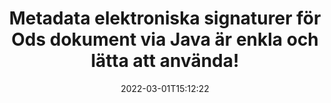 ---
############################# Static ############################
layout: "auto-gen-signature"
date: 2022-03-01T15:12:22
draft: false
operation: Sign
signaturetype: Metadata
fileformat: Ods
productName: Java
lang: sv
productCode: java
otherformats: pdf doc docx docm dot dotm dotx odt ott rtf xls xlsx xlsm xlsb csv ods ots xltx xltm ppt pptx pps ppsx odp otp potx potm pptm ppsm png jpg bmp gif tiff svg webp wmf
breadcrumb: Put Metadata signature on Ods for Java

############################# Head ############################
head_title: "Bifoga metadata elektroniska signaturer till Ods dokument via Java"
head_description: "Använd metadata som dolda elektroniska signaturer i dina Ods-dokument med ett par rader med Java-kod. Använd GroupDocs Document Signature API för att e-signera dina affärsdokument och filer med metadatainformation."

############################# Header ############################
title: "Metadata elektroniska signaturer för Ods dokument via Java är enkla och lätta att använda!"
description: "esignera dina Ods dokument och kontrakt med dolda metadataposter. Generera metadata för PDF-filer, MS Word-dokument, MS Excel-arbetsböcker, MS PowerPoint-presentationer och olika bildformat utan problem och extra kodning."
bg_image: "https://cms.admin.containerize.com/templates/aspose/App_Themes/V3/images/bg/header1.png"
bg_overlay: false
button:
    enable: true

############################# SubMenu ############################
submenu:
    enable: true

    left:
        img_alt: "GroupDocs.Signature for Java"
        image: "https://cms.admin.containerize.com/templates/groupdocs/images/product-logos/90x90-noborder/groupdocs-signature-java.png"
        product: "GroupDocs.Signature"
        platform: "Java"



############################# About ############################
about:
    enable: true
    title: "Om GroupDocs.Signature for Java API för metadatasignaturer"
    content: |
        [GroupDocs.Signature for Java](https://products.groupdocs.com/signature/java/) är ett populärt API för e-signering av digitala dokument. Signaturer som texter, bilder, digitala certifikat, streckkoder, QR-koder, stämplar eller metadata finns tillgängliga. Signaturer kan placeras på PDF-filer, MS Word-dokument, MS Excel-arbetsböcker, MS PowerPoint-presentationer, Adobe Photoshop-filer och olika bildformat. Kunder kan signera sina dokument och uppdatera, söka, verifiera, ta bort eller förhandsgranska e-signaturer som satts på dessa dokument. Dessutom tillhandahålls många funktioner för anpassning av signaturer.
    

############################# Steps ############################
steps:
    enable: true
    title_left: "Steg för att signera Ods med Metadata i Java"
    content_left: |
        [GroupDocs.Signature for Java](https://products.groupdocs.com/signature/java/) ger möjlighet att signera Ods-dokument med Metadata-signaturer snabbt och enkelt.
        
        * Skapa en instans av Signature class som tillhandahåller Ods fil som ska signera som sökväg eller minnesström
        * Instantera SignOptions-klassen och ställ in all efterfrågad data.
        * Anropa metoden Signature.Sign() och skicka utdatafilen Ods eller minnesström

    title_right: " Systemkrav"
    content_right: |
        GroupDocs.Signature for Java stöds på alla större plattformar och operativsystem. Innan du kör koden nedan, se till att du har följande förutsättningar installerade på ditt system.

        * Operativsystem: Microsoft Windows, Linux, MacOS
        * Utvecklingsmiljöer: NetBeans, Intellij IDEA, Eclipse, etc.
        * Java runtime: J2SE 6.0 and above
        * Få den senaste GroupDocs.Signature for Java från [Maven](https://repository.groupdocs.com/webapp/#/artifacts/browse/tree/General/repo/com/groupdocs/groupdocs-signature)
         
    code: |
        ```java    
                
        // Set up input Ods file
        String filePath = "input.ods";
        // Set up output file
        String outputFilePath = "output.ods";

        // Instantiate Signature for input file
        Signature signature = new Signature(filePath);

        // instantiate metadata signing options
        MetadataSignOptions options = new MetadataSignOptions();

        // setup Author property
        SpreadsheetMetadataSignature mdSign_Author = new SpreadsheetMetadataSignature("Author", "Mr.Scherlock Holmes");// String value
        options.getSignatures().add(mdSign_Author);
        // setup document data
        SpreadsheetMetadataSignature mdSign_DocData = new SpreadsheetMetadataSignature("CreatedOn", new Date());// Datetime value
        options.getSignatures().add(mdSign_DocData);
        // setup document id
        SpreadsheetMetadataSignature mdSign_DocId = new SpreadsheetMetadataSignature("DocumentId", 123456);// Integer value
        options.getSignatures().add(mdSign_DocId);

        // sign Ods document
        SignResult result = signature.sign(outputFilePath, options);

        ```

############################# Demos ############################
demos:
    enable: true
    title: "Signerar Ods dokument med Metadata Live Demo"
    content: |
       Signera filen Ods med olika signaturer just nu genom att besöka webbplatsen [GroupDocs.Signature App](https://products.groupdocs.app/signature/family). Gratis onlinedemo väntar på dig.          

############################# More Formats ############################
more_formats:
    enable: true
    title: "Andra stödda Metadata-signaturer för Java"
    content: |
        "Du kan också signera Ods med andra signaturtyper. Se listan nedan."
    format: 
       
       
back_to_top:
    enable: true
---
